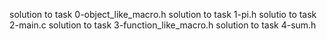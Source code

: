 solution to task 0-object_like_macro.h
solution to task 1-pi.h
solutio to task 2-main.c
solution to task 3-function_like_macro.h
solution to task 4-sum.h

